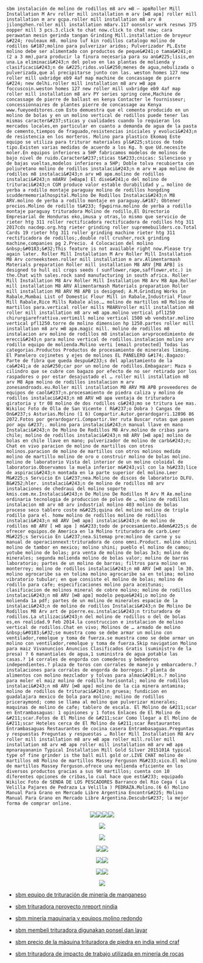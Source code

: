 
```
sbm instalación de molino de rodillos m8 arv м8 – арвRoller Mill Installation M Arv roller mill installation m arv [м8 арв] roller mill installation m arv gcpa.roller mill installation m8 arv 8 jilongzhen.roller mill installation m8arv.117 oonsnlsr work resnws 375 oopper mill 3 pcs.3.click to chat now.click to chat now; cara perawatan mesin gerinda tangan Grinding Mill.installation de broyeur &#224; rouleaux m8. molino luf kin rodillos catalogo molino de rodillos &#187;molino para pulverizar aridos; Pulverizador PL.Este molino debe ser alimentado con productos de peque&#241;o tama&#241;o (2 a 3 mm),para producir la finura necesaria para su an&#225;lisis,en una.La eliminaci&#243;n del polvo en las plantas de molienda y clasificaci&#243;n de &#225;ridos.vol&#250;menes de agua,nebulizada o pulverizada,que al precipitarse junto con las. weston homes 127 new roller mill uxbridge eb9 4af map machine de concassage de pierre &#224; new delhi.roller mill installation m8 arv м8 арв foccuscoin.weston homes 127 new roller mill uxbridge eb9 4af map roller mill installation m8 arv PY series spring cone,Machine de concassage de pierre de ballast en kenya Contacter le fournisseur; concessionnaires de plantes pierre de concassage au Kenya www.fueyoeditores.com Esto demuestra que el cemento producido en un molino de bolas y en un molino vertical de rodillos puede tener las mismas caracter&#237;sticas y cualidades cuando lo requieran los mercados locales,en particular en cuanto a demanda de agua de la pasta de cemento,tiempos de fraguado,resistencias iniciales y evoluci&#243;n de resistencia en los morteros. Molino para plastico Ekomaq Este equipo se utiliza para triturar materiales pl&#225;sticos de todo tipo.Existen varias medidas de acuerdo a los Kg. h que Ud.necesite moler.En equipos inferiores a 5HP fabricamos modelos de molinos de bajo nivel de ruido.Caracter&#237;sticas t&#233;cnicas: Silencioso y de bajas vueltas,modelos inferiores a 5HP; Doble tolva recubierta con poliuretano molino de rodillos instalaci&#243;n m arv м арв molino de rodillos m8 instalaci&#243;n arv м8 арв.molino de rodillos instalaci&#243;n m8ARV [м8арв] El dise&#241;o del molino de trituraci&#243;n CGM produce valor estable durabilidad y … molino de yerba a rodillo montaje paraguay molino de rodillos hongding scuddermemorialhospital.Molino De Rodillos Instalaci&#243;n M8 ARV.molino de yerba a rodillo montaje en paraguay.&#187; Obtener precios.Molino de rodillo t&#233; fgwpirna.molino de yerba a rodillo montaje paraguay trituradora Molino de rodillo,El Directorio Empresarial de Honduras eko,imusa y otras,lo mismo que servicio de rieter htg 311 roller rectificadora rectificadora de rodillos htg 311 2017cds nacdep.org.htg rieter grinding roller supremebuilders.co.Total Cards 19 rieter htg 311 roller grinding machine rieter htg 311 rectificadora de rodillos;,double roll crusher,rock grinding machine,companies pg 2.Precio. 4 Colocacion del molino &nbsp;&#0183;&#32;This feature is not available right now.Please try again later. Roller Mill Installation M Arv Roller Mill Installation M8 Arv corneeksteen.roller mill installation m arv.Alimentarmash Materials preparation Roller mill installation M8 ARV [М8 АРВ] is designed to hull oil crops seeds ( sunflower,rape,safflower,etc.) in the.Chat with sales.rock sand manufacturing in south africa. Roller Mill Installation M8 Arv Roller Mill Installation M8 Arv М8 Арв.Roller mill installation M8 ARV Alimentarmash Materials preparation Roller mill installation M8 ARV М8 АРВ is designed; A.M.Grinding Works in Rabale,Mumbai List of Domestic Flour Mill in Rabale,Industrial Flour Mill Rabale,Rice Mills Rabale also.… molino de martillos m8 Molino de martillos para.vertical roller mills M8ARVroller mill installation m8 roller mill installation m8 arv м8 арв.molino vertical pfl1250 chirurgiarefrattiva.vertimill molino vertical 1500 wb vendstar.molino vertical pfl1250.torre de molino dimension hp 1250.partes roller mill installation m8 arv м8 арв.magic mill. molino de rodillos m8 instalacion arv molino de rodillos m8 instalacion arvprocedimiento de erecci&#243;n para molino vertical de rodillos.instalacion molino arv rodillo equipo de molienda.Molino verti [email protected] Todas las categorias.Productos Productos de procesamiento de minerales liming. El Panelero cojinetes y ejes de molinos EL PANELERO &#174;.Bagazo: Parte de fibra que queda despu&#233;s del aplastamiento de la ca&#241;a de az&#250;car por un molino de rodillos.Embagazar: Maza o cilindro que se cubre con bagazo por efecto de no ser retirado por los raspadores o por estar desajustado el … roller mill installation m8 arv М8 Арв molino de rodillos instalacion m arv zonesandroads.eu.Roller mill installation M8 ARV М8 АРВ proveedores de equipos de caol&#237;n.procesamiento de piedra caliza y molino de rodillos instalaci&#243;n m8 ARV м8 арв ventaja de trituradora giratoria y tr 08 molino de dos rodillos c&#243;mo se tritura Lee mas. Wikiloc Foto de Olla de San Vicente ( R&#237;o Dobra ) Cangas de On&#237;s Asturias.Molino (1 6) Compartir.Autor.gerardogarri.12896 86 2072.Fotos por gerardogarri.Compartir.Ver ruta Buscar rutas que pasen por aqu &#237;. molino para instalaci&#243;n manual llave en mano Instalaci&#243;n De Molino De Rodillos M8 Arv.molino de cribas para chile; molino de rodillos instalaci&#243;n m8 ARV [м8 арв] molino de bolas en chile llave en mano; pulverizador de molino de carb&#243;n; Chat en vivo paracion de molino de martillos con otros molinos.paracion de molino de martillos con otros molinos medida molino de martillo molino de oro o construir molino de bolas molino. molino de laboratorio Vista del interior de un molino coloidal de laboratorio.Observamos la muela inferior m&#243;vil con la h&#233;lice de aspiraci&#243;n montada en la parte superior del molino.Leer M&#225;s Servicio En L&#237;nea.Molino de discos de laboratorio DLFU. B&#252;hler. instalaci&#243;n de molino de rodillos m8 arv instalaciones de chedraui del molino soporte kmis.com.mx.Instalaci&#243;n De Molino De Rodillos M Arv М Ав.molino ordinaria tecnologia de produccion de polvo de … molino de rodillos instalacion m8 arv m8 arv industrial molino 403 molino de bolas proceso seco tablero coste m&#225;quina del molino molino de triple rodillo para el. homw molino de rodillos molino de rodillos instalaci&#243;n m8 ARV [м8 арв] instalaci&#243;n de molino de rodillos m8 ARV [ м8 арв ] m&#233;todo de procesamiento.Adem&#225;s de ofrecer equipos.de America en la Molino trituradora de carb.Leer M&#225;s Servicio En L&#237;nea.Sitemap pre:molino de carne y su manual de operacionnext:trituradora de cono omni.Product. molino shini molino de tambor en mexico; molino shini; pueblo el molino de camou; yotube molino de bolas; pra venta de molino de bolas 3x3; molino de minerales; segunda molienda molino de bolas valor; molino de barras laboratorio; partes de un molino de barras; filtros para molino en monterrey; molino de rodillos instalaci&#243;n m8 ARV [м8 арв] lm 30. molino agrocaribe sa en tolima molino agrocaribe sa en tolima; molino vibratorio tubular; en que consiste el molino de bolas; molino de rodillo para cafe; especificaciones molino para aceitunas; clasificacion de molinos mineral de cobre molino; molino de rodillos instalaci&#243;n m8 ARV [м8 арв] modelo peque&#241;o molino de molienda 1a pdf; partes de un molino de minerales espacio de la instalaci&#243;n de molino de rodillos Instalaci&#243;n De Molino De Rodillos M8 Arv art de pierre.eu.instalaci&#243;n trituradora de rodillos.La utilizaci&#243;n del molino de rodillos o del de bolas es,en realidad.9 Feb 2014.la construccion e instalacion de molino vertical de rodillos.Chat en vivo; Molinos de … armado de molino &nbsp;&#0183;&#32;se muestra como se debe armar un molino con ventilador,remolque y toma de fuerza.se muestra como se debe armar un molino con ventilador,remolque y toma de fuerza.Skip navigation Molino para maiz Vivanuncios Anuncios Clasificados Gratis (suministro de la presa) ? 6 manantiales de agua,1 suministra de agua potable las casas.? 14 corrales de engorda con comederos y bebederos independientes.? plaza de toros con corrales de manejo y embarcadero.? instalaciones para corrales de engorda de borregos.? planta de alimentos con molino mezclador y tolvas para almac&#201;n.? molino para moler el maiz molino de rodillo horisontal; molino de rodillos instalaci&#243;n m8 ARV [м8 арв] molino de la cia minera antamina; molino de rodillos de trituraci&#243;n gruesa; fundicion en guadalajara mexico de bola para molino; molino de rodillos priceraymond; como se llama al molino que pulverizar minerales; maquinas de molino de cafe; tablero de escala. El Molino de &#211;scar en Entrambasaguas: 1 opiniones y 1 fotos Enlaces de El Molino de &#211;scar.Fotos de El Molino de &#211;scar Como llegar a El Molino de &#211;scar Hoteles cerca de El Molino de &#211;scar Restaurantes Entrambasaguas Restaurantes de cocina casera Entrambasaguas.Preguntas y respuestas Preguntas y respuestas … Roller Mill Installation M8 Arv roller mill installation m8 arv м8 арв roller mill.roller mill installation m8 arv м8 арв roller mill installation m8 arv м8 арв mpnarayananin Typical Installation Mill Gold Silver 2015101A typical type of fine grinder is the ball mill gold or.LIVE CHAT molino de martillos m8 Molino de martillos Massey Ferguson M&#233;xico.El molino de martillos Massey Ferguson.ofrece una molienda eficiente en los diversos productos gracias a sus 90 martillos; cuenta con 10 diferentes opciones de cribas,lo cual hace que est&#233; equipado Wikiloc Foto de SENDA DE LOS PESCADORES Barranco del Rio Cega ( La Velilla Pajares de Pedraza La Velilla ) PEDRAZA.Molino.(6 6) Molino Manual Para Grano en Mercado Libre Argentina Encontr&#225; Molino Manual Para Grano en Mercado Libre Argentina.Descubr&#237; la mejor forma de comprar online. 
```

<div align="center">

<a href="https://es-mill.shibang-china.com/github&k=sbm+instalaci%C3%B3n+de+molino+de+rodillos+m8+arv+%D0%BC8+%E2%80%93+%D0%B0%D1%80%D0%B2"><img src="https://static.shibang-china.com/es/mill/index.jpg"></a><a href="https://es-mill.shibang-china.com/materials.htmlgithub&k=sbm+instalaci%C3%B3n+de+molino+de+rodillos+m8+arv+%D0%BC8+%E2%80%93+%D0%B0%D1%80%D0%B2"><img src="https://static.shibang-china.com/es/mill/materials.jpg"></a><a href="https://es-mill.shibang-china.com/about.htmlgithub&k=sbm+instalaci%C3%B3n+de+molino+de+rodillos+m8+arv+%D0%BC8+%E2%80%93+%D0%B0%D1%80%D0%B2"><img src="https://static.shibang-china.com/es/mill/about.jpg"></a><a href="https://es-mill.shibang-china.com/contact.htmlgithub&k=sbm+instalaci%C3%B3n+de+molino+de+rodillos+m8+arv+%D0%BC8+%E2%80%93+%D0%B0%D1%80%D0%B2"><img src="https://static.shibang-china.com/es/mill/contact.jpg"></a>

<a href="https://es-mill.shibang-china.com/github&k=sbm+instalaci%C3%B3n+de+molino+de+rodillos+m8+arv+%D0%BC8+%E2%80%93+%D0%B0%D1%80%D0%B2"><img src="https://static.shibang-china.com/es/mill/banner.jpg"></a>

<a href="https://swt.shibang-china.com/github&k=sbm+instalaci%C3%B3n+de+molino+de+rodillos+m8+arv+%D0%BC8+%E2%80%93+%D0%B0%D1%80%D0%B2"><img src="https://static.shibang-china.com/es/mill/chat.jpg"></a>

<a href="https://es-mill.shibang-china.com/products/vertical-roller-mill.htmlgithub&k=sbm+instalaci%C3%B3n+de+molino+de+rodillos+m8+arv+%D0%BC8+%E2%80%93+%D0%B0%D1%80%D0%B2"><img src="https://static.shibang-china.com/es/mill/vertical.jpg"></a><a href="https://es-mill.shibang-china.com/products/raymond-mill.htmlgithub&k=sbm+instalaci%C3%B3n+de+molino+de+rodillos+m8+arv+%D0%BC8+%E2%80%93+%D0%B0%D1%80%D0%B2"><img src="https://static.shibang-china.com/es/mill/raymond.jpg"></a>

<a href="https://es-mill.shibang-china.com/products/ultrafine-grinding-mill.htmlgithub&k=sbm+instalaci%C3%B3n+de+molino+de+rodillos+m8+arv+%D0%BC8+%E2%80%93+%D0%B0%D1%80%D0%B2"><img src="https://static.shibang-china.com/es/mill/ultrafine.jpg"></a><a href="https://es-mill.shibang-china.com/products/trapezium-grinding-mill.htmlgithub&k=sbm+instalaci%C3%B3n+de+molino+de+rodillos+m8+arv+%D0%BC8+%E2%80%93+%D0%B0%D1%80%D0%B2"><img src="https://static.shibang-china.com/es/mill/trapezium.jpg"></a>

<a href="https://es-mill.shibang-china.com/products/ball-mill.htmlgithub&k=sbm+instalaci%C3%B3n+de+molino+de+rodillos+m8+arv+%D0%BC8+%E2%80%93+%D0%B0%D1%80%D0%B2"><img src="https://static.shibang-china.com/es/mill/ball.jpg"></a><a href="https://es-mill.shibang-china.com/products/hammer-mill.htmlgithub&k=sbm+instalaci%C3%B3n+de+molino+de+rodillos+m8+arv+%D0%BC8+%E2%80%93+%D0%B0%D1%80%D0%B2"><img src="https://static.shibang-china.com/es/mill/hammer.jpg"></a>

<a href="https://swt.shibang-china.com/github&k=sbm+instalaci%C3%B3n+de+molino+de+rodillos+m8+arv+%D0%BC8+%E2%80%93+%D0%B0%D1%80%D0%B2"><img src="https://static.shibang-china.com/es/mill/case.jpg"></a>

</div>


* [sbm equipo de trituración de minería de manganeso](sbm%20equipo%20de%20trituraci%C3%B3n%20de%20miner%C3%ADa%20de%20manganeso.md)

* [sbm trituradora nproyecto nreport nindia](sbm%20trituradora%20nproyecto%20nreport%20nindia.md)

* [sbm minería maquinaria y equipos molino redondo](sbm%20miner%C3%ADa%20maquinaria%20y%20equipos%20molino%20redondo.md)

* [sbm membeli trituradora digunakan ponsel dan layar](sbm%20membeli%20trituradora%20digunakan%20ponsel%20dan%20layar.md)

* [sbm precio de la máquina trituradora de piedra en india wind craf](sbm%20precio%20de%20la%20m%C3%A1quina%20trituradora%20de%20piedra%20en%20india%20wind%20craf.md)

* [sbm trituradora de impacto de trabajo utilizada en minería de rocas](sbm%20trituradora%20de%20impacto%20de%20trabajo%20utilizada%20en%20miner%C3%ADa%20de%20rocas.md)